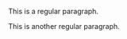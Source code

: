 This is a regular paragraph.

<!--說明這個文件是html文件-->
<!doctype html>
<!--語言類型-->
<html lang="zh">
  
<!--網頁的開頭-->
<head>
    <!--編碼設定為utf-8-->
    <meta charset="utf-8">
    <!--網頁瀏覽器上方的標題-->
    <title>標題</title>
</head>
 
 <!--網頁的主要部分-->
<body>
</body>

This is another regular paragraph.
